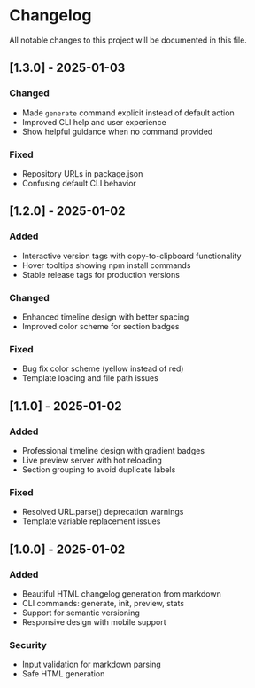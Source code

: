 # Changelog

All notable changes to this project will be documented in this file.

## [1.3.0] - 2025-01-03

### Changed
- Made `generate` command explicit instead of default action
- Improved CLI help and user experience
- Show helpful guidance when no command provided

### Fixed
- Repository URLs in package.json
- Confusing default CLI behavior

## [1.2.0] - 2025-01-02

### Added
- Interactive version tags with copy-to-clipboard functionality
- Hover tooltips showing npm install commands
- Stable release tags for production versions

### Changed
- Enhanced timeline design with better spacing
- Improved color scheme for section badges

### Fixed
- Bug fix color scheme (yellow instead of red)
- Template loading and file path issues

## [1.1.0] - 2025-01-02

### Added
- Professional timeline design with gradient badges
- Live preview server with hot reloading
- Section grouping to avoid duplicate labels

### Fixed
- Resolved URL.parse() deprecation warnings
- Template variable replacement issues

## [1.0.0] - 2025-01-02

### Added
- Beautiful HTML changelog generation from markdown
- CLI commands: generate, init, preview, stats
- Support for semantic versioning
- Responsive design with mobile support

### Security
- Input validation for markdown parsing
- Safe HTML generation
